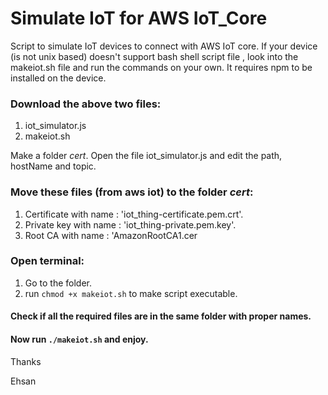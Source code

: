 # Simulate IoT for AWS IoT_Core
Script to simulate IoT devices to connect with AWS IoT core.
If your device (is not unix based) doesn't support bash shell script file , look into the makeiot.sh file and run the commands on your own.
It requires npm to be installed on the device.

### Download the above two files:
  1. iot_simulator.js
  2. makeiot.sh

Make a folder *cert*.
Open the file iot_simulator.js and edit the path, hostName and topic.
### Move these files (from aws iot) to the folder *cert*:
  1. Certificate with name : 'iot_thing-certificate.pem.crt'.
  2. Private key with name : 'iot_thing-private.pem.key'.
  3. Root CA with name : 'AmazonRootCA1.cer


### Open terminal:
  1. Go to the folder.
  2. run ```chmod +x makeiot.sh``` to make script executable.

#### Check if all the required files are in the same folder with proper names.
#### Now run ```./makeiot.sh``` and enjoy.

Thanks

Ehsan
